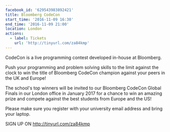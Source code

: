 ```yaml
---
facebook_id: '629543983892421'
title: Bloomberg CodeCon
start_time: '2016-11-09 16:30'
end_time: '2016-11-09 21:00'
location: London
actions:
  - label: Tickets
    url: 'http://tinyurl.com/za84kmp'
---
```


CodeCon is a live programming contest developed in-house at Bloomberg.  

Push your programming and problem solving skills to the limit against the clock to win the title of Bloomberg CodeCon champion against your peers in the UK and Europe!  

The school's top winners will be invited to our Bloomberg CodeCon Global Finals in our London office in January 2017 for a chance to win an amazing prize and compete against the best students from Europe and the US!  

Please make sure you register with your university email address and bring your laptop.  

SIGN UP ON http://tinyurl.com/za84kmp
